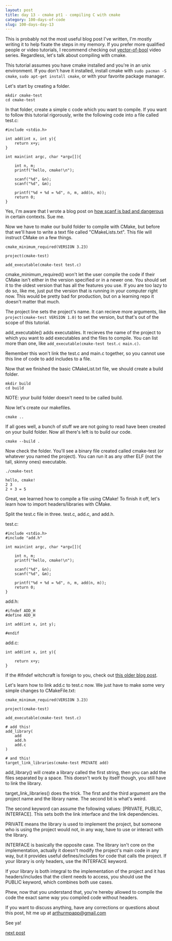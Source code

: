 ```yaml
---
layout: post
title: day 13 - cmake pt1 - compiling C with cmake
category: 100-days-of-code
slug: 100-days-day-13
---
```


This is probably not the most useful blog post I've written, I'm mostly writing it to help fixate the steps in my memory. If you prefer more qualified people or video tutorials, I recommend checking out [vector-of-bool](https://www.youtube.com/playlist?list=PLK6MXr8gasrGmIiSuVQXpfFuE1uPT615s) video series. Regardless, let's talk about compiling with cmake.

This tutorial assumes you have cmake installed and you're in an unix environment. If you don't have it installed, install cmake with ```sudo pacman -S cmake```, ```sudo apt-get install cmake```, or with your favorite package manager.

Let's start by creating a folder.

```
mkdir cmake-test
cd cmake-test
```

In that folder, create a simple c code which you want to compile. If you want to follow this tutorial rigorously, write the following code into a file called test.c:

```
#include <stdio.h>

int add(int x, int y){
    return x+y;
}

int main(int argc, char *argv[]){

    int n, m;
    printf("hello, cmake!\n");
    
    scanf("%d", &n);
    scanf("%d", &m);

    printf("%d + %d = %d", n, m, add(n, m));
    return 0;
}
```

Yes, I'm aware that I wrote a blog post on [how scanf is bad and dangerous](/blog/100-days-day-1) in certain contexts. Sue me.  

Now we have to make our build folder to compile with CMake, but before that we'll have to write a text file called "CMakeLists.txt". This file will instruct CMake on a few things.

```
cmake_minimum_required(VERSION 3.23)

project(cmake-test)

add_executable(cmake-test test.c)
```

cmake_minimum_required() won't let the user compile the code if their CMake isn't either in the version specified or in a newer one. You should set it to the oldest version that has all the features you use. If you are too lazy to do so, like me, just put the version that is running in your computer right now. This would be pretty bad for production, but on a learning repo it doesn't matter that much.  

The project line sets the project's name. It can recieve more arguments, like ```project(cmake-test VERSION 1.0)``` to set the version, but that's out of the scope of this tutorial. 

add_executable() adds executables. It recieves the name of the project to which you want to add executables and the files to compile. You can list more than one, like ```add_executable(cmake-test test.c main.c)```. 

Remember this won't link the test.c and main.c together, so you cannot use this line of code to add includes to a file. 

Now that we finished the basic CMakeList.txt file, we should create a build folder.

```
mkdir build
cd build
```

NOTE: your build folder doesn't need to be called build. 

Now let's create our makefiles. 

```
cmake ..
```

If all goes well, a bunch of stuff we are not going to read have been created on your build folder. Now all there's left is to build our code.

```
cmake --build .
```

Now check the folder. You'll see a binary file created called cmake-test (or whatever you named the project). You can run it as any other ELF (not the tall, skinny ones) executable.

```
./cmake-test

hello, cmake!
2 3
2 + 3 = 5 
```

Great, we learned how to compile a file using CMake! To finish it off, let's learn how to import headers/libraries with CMake.

Split the test.c file in three. test.c, add.c, and add.h.

test.c:
```
#include <stdio.h>
#include "add.h"

int main(int argc, char *argv[]){

    int n, m;
    printf("hello, cmake!\n");
    
    scanf("%d", &n);
    scanf("%d", &m);

    printf("%d + %d = %d", n, m, add(n, m));
    return 0;
}
```

add.h:
```
#ifndef ADD_H
#define ADD_H

int add(int x, int y);

#endif 
```

add.c:
```
int add(int x, int y){

    return x+y;
}
```

If the #ifndef witchcraft is foreign to you, check out [this older blog post](/blog/100-days-day-2).

Let's learn how to link add.c to test.c now. We just have to make some very simple changes to CMakeFile.txt:

```
cmake_minimum_required(VERSION 3.23)

project(cmake-test) 

add_executable(cmake-test test.c)

# add this!
add_library(
    add
    add.h
    add.c
) 

# and this!
target_link_libraries(cmake-test PRIVATE add)
```

add_library() will create a library called the first string, then you can add the files separated by a space. This doesn't work by itself though, you still have to link the library.  

target_link_libraries() does the trick. The first and the third argument are the project name and the library name. The second bit is what's weird. 

The second keyword can assume the following values: [PRIVATE, PUBLIC, INTERFACE]. This sets both the link interface and the link dependencies. 

PRIVATE means the library is used to implement the project, but someone who is using the project would not, in any way, have to use or interact with the library.

INTERFACE is basically the opposite case. The library isn't core on the implementation, actually it doesn't modify the project's main code in any way, but it provides useful defines/includes for code that calls the project. If your library is only headers, use the INTERFACE keyword.

If your library is both integral to the implementation of the project and it has headers/includes that the client needs to access, you should use the PUBLIC keyword, which combines both use cases.

Phew, now that you understand that, you're hereby allowed to compile the code the exact same way you compiled code without headers.

If you want to discuss anything, have any corrections or questions about this post, hit me up at arthurmpapp@gmail.com

See ya!

[next post](/blog/100-days-day-14)
